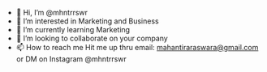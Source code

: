 - 👋 Hi, I’m @mhntrrswr
- 👀 I’m interested in Marketing and Business
- 🌱 I’m currently learning Marketing
- 💞️ I’m looking to collaborate on your company
- 📫 How to reach me Hit me up thru email: mahantiraraswara@gmail.com or DM on Instagram @mhntrrswr

<!---
mhntrrswr/mhntrrswr is a ✨ special ✨ repository because its `README.md` (this file) appears on your GitHub profile.
You can click the Preview link to take a look at your changes.
--->
